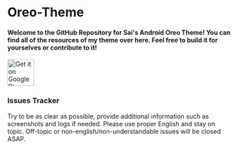 # Oreo-Theme

#### Welcome to the GitHub Repository for Sai's Android Oreo Theme! You can find all of the resources of my theme over here. Feel free to build it for yourselves or contribute to it!

<a href="https://play.google.com/store/apps/details?id=baka.sai.oreo" target="_blank">
  <img alt="Get it on Google Play"
       src="https://play.google.com/intl/en_us/badges/images/generic/en-play-badge.png" height="60"/>
</a>

### Issues Tracker

Try to be as clear as possible, provide additional information such as screenshots and logs if needed. Please use proper English and stay on topic. Off-topic or non-english/non-understandable issues will be closed ASAP.
